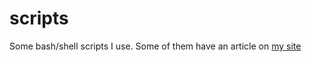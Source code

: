 # scripts
Some bash/shell scripts I use. Some of them have an article on [my site](https://tuximail.github.io/)
